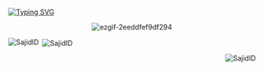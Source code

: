 [![Typing SVG](https://readme-typing-svg.herokuapp.com/?font=Fira+Code&color=ffffff&size=35&center=true&vCenter=true&width=1000&lines=👋+Hi,+My+Name+is+Sajid!;I'm+a+Junior+Frontend+Dev;Let's+create+something+awesome+🚀)](https://git.io/typing-svg)

<div align="center">
  
![ezgif-2eeddfef9df294](https://github.com/user-attachments/assets/c2f86780-ddd2-4197-8670-1174d85f5d22)

</div>

<p><img align="left" src="https://github-readme-stats.vercel.app/api/top-langs?username=SajidID&show_icons=true&locale=en&theme=tokyonight" alt="SajidID" /></p>

<p>&nbsp;<img align="center" src="https://github-readme-stats.vercel.app/api?username=SajidID&show_icons=true&locale=en&theme=tokyonight" alt="SajidID" /></p>

<p><img align="right" src="https://github-readme-streak-stats.herokuapp.com/?user=SajidID&theme=tokyonight" alt="SajidID" /></p>

